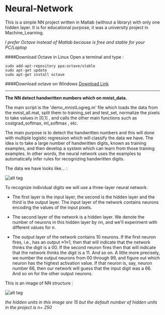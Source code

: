 # Neural-Network

This is a simple NN project written in Matlab (without a library) with only one hidden layer. 
It is for educational purpose, it was a university project in Machine_Learning.

*I prefer Octave instead of Matlab because is free and stable for your PC/Laptop*

####Download Octave in Linux
Open a terminal and type :
```
sudo add-apt-repository ppa:octave/stable
sudo apt-get update
sudo apt-get install octave
```

####Download octave on Windows
[Download Link](https://ftp.gnu.org/gnu/octave/windows/)

----

**The NN detect handwritten numbers which on mnist_data.**

The main script is the 'demo_mnistLogreg.m' file which loads the data from the mnist_all.mat, split them to training_set and test_set, normalize the pixels to take values in [0,1] , and calls the other main functions such as costgrad_softmax, ml_softmax , etc.

The main purpose is to detect the handwritten numbers and this will done with multiple logistic regression which will classify the data we have. The idea is to take a large number of handwritten digits, known as training examples, and then develop a system which can learn from those training examples. In other words, the neural network uses the examples to automatically infer rules for recognizing handwritten digits.

The data we have looks like... :

![alt tag](http://neuralnetworksanddeeplearning.com/images/mnist_100_digits.png)


To recognize individual digits we will use a three-layer neural network. 

* The first layer is the input layer, the second is the hidden layer and the third is the output layer. The input layer of the network contains neurons encoding the values of the input pixels. 

* The second layer of the network is a hidden layer. We denote the number of neurons in this hidden layer by nn, and we'll experiment with different values for n.

* The output layer of the network contains 10 neurons. If the first neuron fires, i.e., has an output ≈1≈1, then that will indicate that the network thinks the digit is a 00. If the second neuron fires then that will indicate that the network thinks the digit is a 11. And so on. A little more precisely, we number the output neurons from 00 through 99, and figure out which neuron has the highest activation value. If that neuron is, say, neuron number 66, then our network will guess that the input digit was a 66. And so on for the other output neurons.

This is an image of NN structure :

![alt tag](http://neuralnetworksanddeeplearning.com/images/tikz12.png)


*the hidden units in this image are 15 but the default number of hidden units in the project is n= 250*


